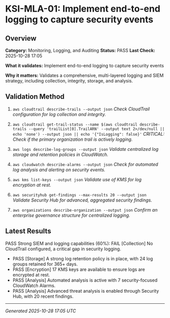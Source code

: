 # KSI-MLA-01: Implement end-to-end logging to capture security events

## Overview

**Category:** Monitoring, Logging, and Auditing
**Status:** PASS
**Last Check:** 2025-10-28 17:05

**What it validates:** Implement end-to-end logging to capture security events

**Why it matters:** Validates a comprehensive, multi-layered logging and SIEM strategy, including collection, integrity, storage, and analysis.

## Validation Method

1. `aws cloudtrail describe-trails --output json`
   *Check CloudTrail configuration for log collection and integrity.*

2. `aws cloudtrail get-trail-status --name $(aws cloudtrail describe-trails --query 'trailList[0].TrailARN' --output text 2>/dev/null || echo 'none') --output json || echo '{"IsLogging": false}'`
   *CRITICAL: Check if the primary organization trail is actively logging.*

3. `aws logs describe-log-groups --output json`
   *Validate centralized log storage and retention policies in CloudWatch.*

4. `aws cloudwatch describe-alarms --output json`
   *Check for automated log analysis and alerting on security events.*

5. `aws kms list-keys --output json`
   *Validate use of KMS for log encryption at rest.*

6. `aws securityhub get-findings --max-results 20 --output json`
   *Validate Security Hub for advanced, aggregated security findings.*

7. `aws organizations describe-organization --output json`
   *Confirm an enterprise governance structure for centralized logging.*

## Latest Results

PASS Strong SIEM and logging capabilities (60%): FAIL [Collection] No CloudTrail configured, a critical gap in security logging.
- PASS [Storage] A strong log retention policy is in place, with 24 log groups retained for 365+ days.
- PASS [Encryption] 17 KMS keys are available to ensure logs are encrypted at rest.
- PASS [Analysis] Automated analysis is active with 7 security-focused CloudWatch Alarms.
- PASS [Analysis] Advanced threat analysis is enabled through Security Hub, with 20 recent findings.

---
*Generated 2025-10-28 17:05 UTC*